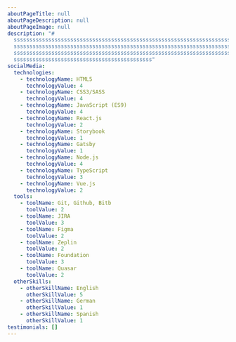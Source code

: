 ```yaml
---
aboutPageTitle: null
aboutPageDescription: null
aboutPageImage: null
description: "#
  sssssssssssssssssssssssssssssssssssssssssssssssssssssssssssssssssssssssssssss\
  sssssssssssssssssssssssssssssssssssssssssssssssssssssssssssssssssssssssssssss\
  sssssssssssssssssssssssssssssssssssssssssssssssssssssssssssssssssssssssssssss\
  ssssssssssssssssssssssssssssssssssssssssssss"
socialMedia:
  technologies:
    - technologyName: HTML5
      technologyValue: 4
    - technologyName: CSS3/SASS
      technologyValue: 4
    - technologyName: JavaScript (ES9)
      technologyValue: 4
    - technologyName: React.js
      technologyValue: 2
    - technologyName: Storybook
      technologyValue: 1
    - technologyName: Gatsby
      technologyValue: 1
    - technologyName: Node.js
      technologyValue: 4
    - technologyName: TypeScript
      technologyValue: 3
    - technologyName: Vue.js
      technologyValue: 2
  tools:
    - toolName: Git, Github, Bitb
      toolValue: 2
    - toolName: JIRA
      toolValue: 3
    - toolName: Figma
      toolValue: 2
    - toolName: Zeplin
      toolValue: 2
    - toolName: Foundation
      toolValue: 3
    - toolName: Quasar
      toolValue: 2
  otherSkills:
    - otherSkillName: English
      otherSkillValue: 5
    - otherSkillName: German
      otherSkillValue: 1
    - otherSkillName: Spanish
      otherSkillValue: 1
testimonials: []
---
```

